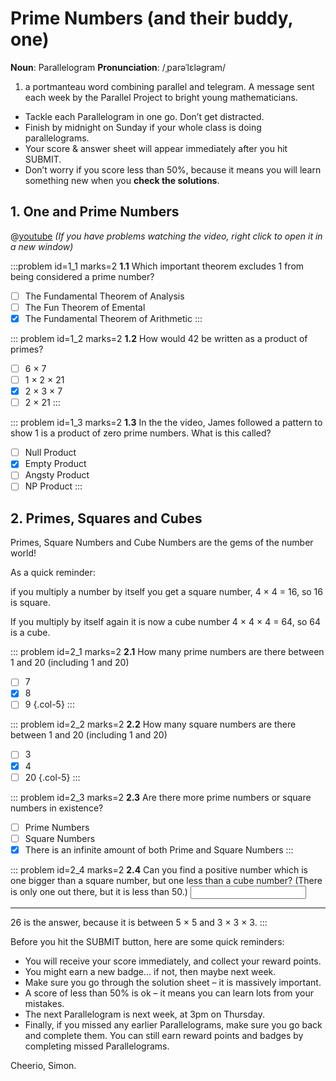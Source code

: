# Prime Numbers (and their buddy, one)

<div class="dictionary">

__Noun__: Parallelogram
__Pronunciation__: /ˌparəˈlɛləɡram/

1. a portmanteau word combining parallel and telegram. A message sent each
week by the Parallel Project to bright young mathematicians.

</div>

*	Tackle each Parallelogram in one go. Don’t get distracted.
*	Finish by midnight on Sunday if your whole class is doing parallelograms.
*	Your score & answer sheet will appear immediately after you hit SUBMIT.
*	Don’t worry if you score less than 50%, because it means you will learn something new when you __check the solutions__.


## 1. One and Prime Numbers

@[youtube](watch?v=IQofiPqhJ_s?rel=0) _(If you have problems watching the video, right click to open it in a new window)_

:::problem id=1_1 marks=2
__1.1__ Which important theorem excludes 1 from being considered a prime number?

* [ ] The Fundamental Theorem of Analysis
* [ ] The Fun Theorem of Emental
* [x] The Fundamental Theorem of Arithmetic
:::

::: problem id=1_2 marks=2
__1.2__ How would 42 be written as a product of primes?

* [ ] 6 × 7
* [ ] 1 × 2 × 21
* [x] 2 × 3 × 7
* [ ] 2 × 21
:::

::: problem id=1_3 marks=2
__1.3__ In the the video, James followed a pattern to show 1 is a product of zero prime numbers. What is this called?

* [ ] Null Product
* [x] Empty Product
* [ ] Angsty Product
* [ ] NP Product
:::

## 2. Primes, Squares and Cubes

Primes, Square Numbers and Cube Numbers are the gems of the number world!  

As a quick reminder:  

if you multiply a number by itself you get a square number, 4 × 4 = 16, so 16 is square.  

If you multiply by itself again it is now a cube number 4 × 4 × 4 = 64, so 64 is a cube.  

::: problem id=2_1 marks=2
__2.1__ How many prime numbers are there between 1 and 20 (including 1 and 20)

* [ ] 7
* [x] 8
* [ ] 9
{.col-5}
:::

::: problem id=2_2 marks=2
__2.2__ How many square numbers are there between 1 and 20 (including 1 and 20)

* [ ] 3
* [x] 4
* [ ] 20
{.col-5}
:::

::: problem id=2_3 marks=2
__2.3__ Are there more prime numbers or square numbers in existence?

* [ ] Prime Numbers
* [ ] Square Numbers
* [x] There is an infinite amount of both Prime and Square Numbers
:::

::: problem id=2_4 marks=2
__2.4__ Can you find a positive number which is one bigger than a square number, but one less than a cube number? (There is only one out there, but it is less than 50.)
<input type="number" solution="26"/>

---

26 is the answer, because it is between 5 × 5 and 3 × 3 × 3.
:::


Before you hit the SUBMIT button, here are some quick reminders:

*	You will receive your score immediately, and collect your reward points.
*	You might earn a new badge... if not, then maybe next week.
*	Make sure you go through the solution sheet – it is massively important.
*	A score of less than 50% is ok – it means you can learn lots from your mistakes.
*	The next Parallelogram is next week, at 3pm on Thursday.
*	Finally, if you missed any earlier Parallelograms, make sure you go back and complete them. You can still earn reward points and badges by completing missed Parallelograms.

Cheerio,
Simon.
